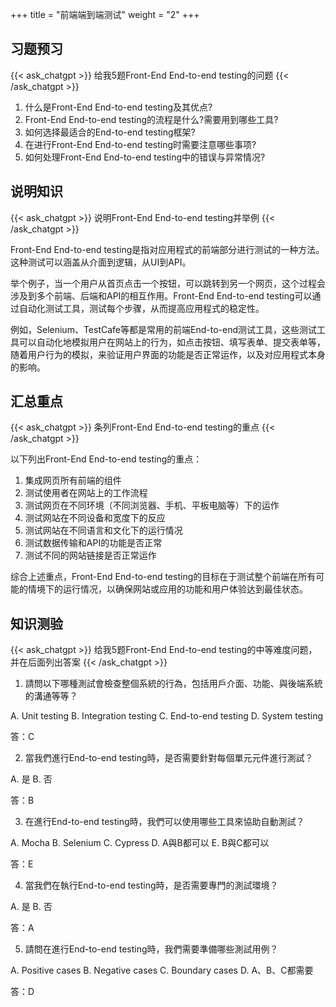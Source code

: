 +++
title = "前端端到端测试"
weight = "2"
+++
## 习题预习
{{< ask_chatgpt >}}
给我5题Front-End End-to-end testing的问题
{{< /ask_chatgpt >}}



1. 什么是Front-End End-to-end testing及其优点?
2. Front-End End-to-end testing的流程是什么?需要用到哪些工具?
3. 如何选择最适合的End-to-end testing框架?
4. 在进行Front-End End-to-end testing时需要注意哪些事项?
5. 如何处理Front-End End-to-end testing中的错误与异常情况?   

## 说明知识
{{< ask_chatgpt >}}
说明Front-End End-to-end testing并举例
{{< /ask_chatgpt >}}



Front-End End-to-end testing是指对应用程式的前端部分进行测试的一种方法。这种测试可以涵盖从介面到逻辑，从UI到API。

举个例子，当一个用户从首页点击一个按钮，可以跳转到另一个网页，这个过程会涉及到多个前端、后端和API的相互作用。Front-End End-to-end testing可以通过自动化测试工具，测试每个步骤，从而提高应用程式的稳定性。

例如，Selenium、TestCafe等都是常用的前端End-to-end测试工具，这些测试工具可以自动化地模拟用户在网站上的行为，如点击按钮、填写表单、提交表单等，随着用户行为的模拟，来验证用户界面的功能是否正常运作，以及对应用程式本身的影响。   

## 汇总重点
{{< ask_chatgpt >}}
条列Front-End End-to-end testing的重点
{{< /ask_chatgpt >}}



以下列出Front-End End-to-end testing的重点：

1. 集成网页所有前端的组件
2. 测试使用者在网站上的工作流程
3. 测试网页在不同环境（不同浏览器、手机、平板电脑等）下的运作
4. 测试网站在不同设备和宽度下的反应
5. 测试网站在不同语言和文化下的运行情况
6. 测试数据传输和API的功能是否正常
7. 测试不同的网站链接是否正常运作

综合上述重点，Front-End End-to-end testing的目标在于测试整个前端在所有可能的情境下的运行情况，以确保网站或应用的功能和用户体验达到最佳状态。   

## 知识测验
{{< ask_chatgpt >}}
给我5题Front-End End-to-end testing的中等难度问题，并在后面列出答案
{{< /ask_chatgpt >}}



1. 請問以下哪種測試會檢查整個系統的行為，包括用戶介面、功能、與後端系統的溝通等等？

A. Unit testing
B. Integration testing
C. End-to-end testing
D. System testing

答：C

2. 當我們進行End-to-end testing時，是否需要針對每個單元元件進行測試？

A. 是
B. 否

答：B

3. 在進行End-to-end testing時，我們可以使用哪些工具來協助自動測試？

A. Mocha
B. Selenium
C. Cypress
D. A與B都可以
E. B與C都可以

答：E

4. 當我們在執行End-to-end testing時，是否需要專門的測試環境？

A. 是
B. 否

答：A

5. 請問在進行End-to-end testing時，我們需要準備哪些測試用例？

A. Positive cases
B. Negative cases
C. Boundary cases
D. A、B、C都需要

答：D   

